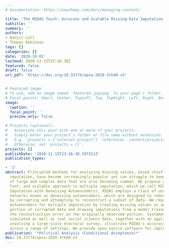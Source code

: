 ```yaml
---
# Documentation: https://wowchemy.com/docs/managing-content/

title: 'The MIDAS Touch: Accurate and Scalable Missing-Data Imputation with Deep Learning'
subtitle: ''
summary: ''
authors:
- Ranjit Lall
- Thomas Robinson
tags: []
categories: []
date: '2020-10-01'
lastmod: 2020-12-15T23:26:38Z
featured: false
draft: false
url_pdf: 'https://doi.org/10.33774/apsa-2020-3tk40-v3'


# Featured image
# To use, add an image named `featured.jpg/png` to your page's folder.
# Focal points: Smart, Center, TopLeft, Top, TopRight, Left, Right, BottomLeft, Bottom, BottomRight.
image:
  caption: ''
  focal_point: ''
  preview_only: false

# Projects (optional).
#   Associate this post with one or more of your projects.
#   Simply enter your project's folder or file name without extension.
#   E.g. `projects = ["internal-project"]` references `content/project/deep-learning/index.md`.
#   Otherwise, set `projects = []`.
projects: []
publishDate: '2020-12-15T23:26:38.197311Z'
publication_types:

- '2'
abstract: Principled methods for analyzing missing values, based chiefly on multiple
  imputation, have become increasingly popular yet can struggle to handle the kinds
  of large and complex data that are also becoming common. We propose an accurate,
  fast, and scalable approach to multiple imputation, which we call MIDAS (Multiple
  Imputation with Denoising Autoencoders). MIDAS employs a class of unsupervised neural
  networks known as denoising autoencoders, which are designed to reduce dimensionality
  by corrupting and attempting to reconstruct a subset of data. We repurpose denoising
  autoencoders for multiple imputation by treating missing values as an additional
  portion of corrupted data and drawing imputations from a model trained to minimize
  the reconstruction error on the originally observed portion. Systematic tests on
  simulated as well as real social science data, together with an applied example
  involving a large-scale electoral survey, illustrate MIDAS's accuracy and efficiency
  across a range of settings. We provide open-source software for implementing MIDAS.
publication: '*Political Analysis (Conditional Acceptance)*'
doi: 10.33774/apsa-2020-3tk40-v3
---
```

